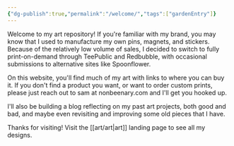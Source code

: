 ```yaml
---
{"dg-publish":true,"permalink":"/welcome/","tags":["gardenEntry"]}
---
```


Welcome to my art repository! If you're familiar with my brand, you may know that I used to manufacture my own pins, magnets, and stickers. Because of the relatively low volume of sales, I decided to switch to fully print-on-demand through TeePublic and Redbubble, with occasional submissions to alternative sites like Spoonflower.

On this website, you'll find much of my art with links to where you can buy it. If you don't find a product you want, or want to order custom prints, please just reach out to sam at nonbeenary.com and I'll get you hooked up. 

I'll also be building a blog reflecting on my past art projects, both good and bad, and maybe even revisiting and improving some old pieces that I have.

Thanks for visiting! Visit the [[art/art\|art]] landing page to see all my designs. 